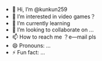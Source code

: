 - 👋 Hi, I’m @kunkun259
- 👀 I’m interested in video games？
- 🌱 I’m currently learning 
- 💞️ I’m looking to collaborate on ...
- 📫 How to reach me ？e—mail pls
- 😄 Pronouns: ...
- ⚡ Fun fact: ...

<!---
kunkun259/kunkun259 is a ✨ special ✨ repository because its `README.md` (this file) appears on your GitHub profile.
You can click the Preview link to take a look at your changes.
--->
